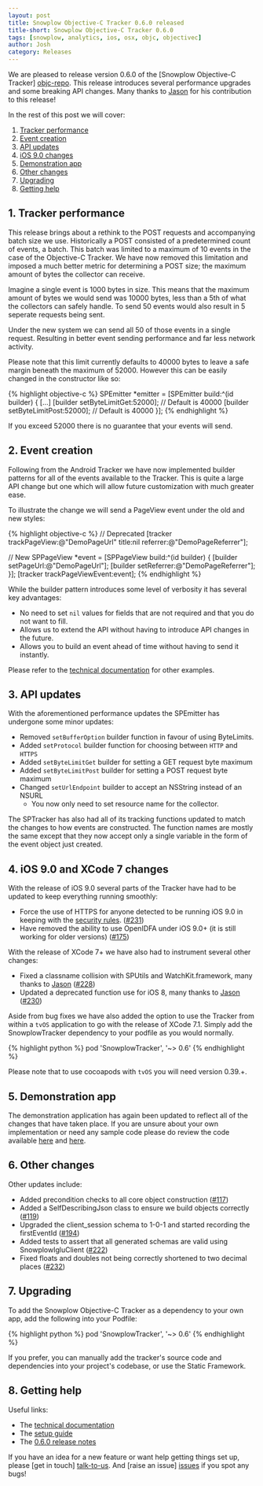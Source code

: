 ```yaml
---
layout: post
title: Snowplow Objective-C Tracker 0.6.0 released
title-short: Snowplow Objective-C Tracker 0.6.0
tags: [snowplow, analytics, ios, osx, objc, objectivec]
author: Josh
category: Releases
---
```


We are pleased to release version 0.6.0 of the [Snowplow Objective-C Tracker] [objc-repo].  This release introduces several performance upgrades and some breaking API changes. Many thanks to [Jason][iamjason] for his contribution to this release!

In the rest of this post we will cover:

1. [Tracker performance](/blog/2015/11/04/snowplow-objective-c-tracker-0.6.0-released/#tracker-performance)
2. [Event creation](/blog/2015/11/04/snowplow-objective-c-tracker-0.6.0-released/#event-creation)
3. [API updates](/blog/2015/11/04/snowplow-objective-c-tracker-0.6.0-released/#api-updates)
4. [iOS 9.0 changes](/blog/2015/11/04/snowplow-objective-c-tracker-0.6.0-released/#ios-9.0)
5. [Demonstration app](/blog/2015/11/04/snowplow-objective-c-tracker-0.6.0-released/#demo)
6. [Other changes](/blog/2015/11/04/snowplow-objective-c-tracker-0.6.0-released/#changes)
7. [Upgrading](/blog/2015/11/04/snowplow-objective-c-tracker-0.6.0-released/#upgrading)
8. [Getting help](/blog/2015/11/04/snowplow-objective-c-tracker-0.6.0-released/#help)

<!--more-->

<h2><a name="tracker-performance">1. Tracker performance</a></h2>

This release brings about a rethink to the POST requests and accompanying batch size we use.  Historically a POST consisted of a predetermined count of events, a batch.  This batch was limited to a maximum of 10 events in the case of the Objective-C Tracker.  We have now removed this limitation and imposed a much better metric for determining a POST size; the maximum amount of bytes the collector can receive.

Imagine a single event is 1000 bytes in size.  This means that the maximum amount of bytes we would send was 10000 bytes, less than a 5th of what the collectors can safely handle.  To send 50 events would also result in 5 seperate requests being sent.

Under the new system we can send all 50 of those events in a single request.  Resulting in better event sending performance and far less network activity.

Please note that this limit currently defaults to 40000 bytes to leave a safe margin beneath the maximum of 52000.  However this can be easily changed in the constructor like so:

{% highlight objective-c %}
SPEmitter *emitter = [SPEmitter build:^(id<SPEmitterBuilder> builder) {
        [...]
        [builder setByteLimitGet:52000]; // Default is 40000
        [builder setByteLimitPost:52000]; // Default is 40000
    }];
{% endhighlight %}

If you exceed 52000 there is no guarantee that your events will send.

<h2><a name="event-creation">2. Event creation</a></h2>

Following from the Android Tracker we have now implemented builder patterns for all of the events available to the Tracker.  This is quite a large API change but one which will allow future customization with much greater ease.

To illustrate the change we will send a PageView event under the old and new styles:

{% highlight objective-c %}
// Deprecated
[tracker trackPageView:@"DemoPageUrl" 
                 title:nil 
              referrer:@"DemoPageReferrer"];

// New
SPPageView *event = [SPPageView build:^(id<SPPageViewBuilder> builder) {
    [builder setPageUrl:@"DemoPageUrl"];
    [builder setReferrer:@"DemoPageReferrer"];
}];
[tracker trackPageViewEvent:event];
{% endhighlight %}

While the builder pattern introduces some level of verbosity it has several key advantages:

* No need to set `nil` values for fields that are not required and that you do not want to fill.
* Allows us to extend the API without having to introduce API changes in the future.
* Allows you to build an event ahead of time without having to send it instantly.

Please refer to the [technical documentation][tech-docs] for other examples.

<h2><a name="api-updates">3. API updates</a></h2>

With the aforementioned performance updates the SPEmitter has undergone some minor updates:

* Removed `setBufferOption` builder function in favour of using ByteLimits.
* Added `setProtocol` builder function for choosing between `HTTP` and `HTTPS`
* Added `setByteLimitGet` builder for setting a GET request byte maximum
* Added `setByteLimitPost` builder for setting a POST request byte maximum
* Changed `setUrlEndpoint` builder to accept an NSString instead of an NSURL
  - You now only need to set resource name for the collector.

The SPTracker has also had all of its tracking functions updated to match the changes to how events are constructed.  The function names are mostly the same except that they now accept only a single variable in the form of the event object just created.

<h2><a name="ios-9.0">4. iOS 9.0 and XCode 7 changes</a></h2>

With the release of iOS 9.0 several parts of the Tracker have had to be updated to keep everything running smoothly:

* Force the use of HTTPS for anyone detected to be running iOS 9.0 in keeping with the [security rules][9.0-release-notes]. ([#231][231])
* Have removed the ability to use OpenIDFA under iOS 9.0+ (it is still working for older versions) ([#175][175])

With the release of XCode 7+ we have also had to instrument several other changes:

* Fixed a classname collision with SPUtils and WatchKit.framework, many thanks to [Jason][iamjason] ([#228][228])
* Updated a deprecated function use for iOS 8, many thanks to [Jason][iamjason] ([#230][230])

Aside from bug fixes we have also added the option to use the Tracker from within a `tvOS` application to go with the release of XCode 7.1.  Simply add the SnowplowTracker dependency to your podfile as you would normally.

{% highlight python %}
pod 'SnowplowTracker', '~> 0.6'
{% endhighlight %}

Please note that to use cocoapods with `tvOS` you will need version 0.39.+.

<h2><a name="demo">5. Demonstration app</a></h2>

The demonstration application has again been updated to reflect all of the changes that have taken place.  If you are unsure about your own implementation or need any sample code please do review the code available [here][demo-code] and [here][demo-code-1].

<h2><a name="changes">6. Other changes</a></h2>

Other updates include:

* Added precondition checks to all core object construction ([#117][117])
* Added a SelfDescribingJson class to ensure we build objects correctly ([#119][119])
* Upgraded the client_session schema to 1-0-1 and started recording the firstEventId ([#194][194])
* Added tests to assert that all generated schemas are valid using SnowplowIgluClient ([#222][222])
* Fixed floats and doubles not being correctly shortened to two decimal places ([#232][232])

<h2><a name="upgrading">7. Upgrading</a></h2>

To add the Snowplow Objective-C Tracker as a dependency to your own app, add the following into your Podfile:

{% highlight python %}
pod 'SnowplowTracker', '~> 0.6'
{% endhighlight %}

If you prefer, you can manually add the tracker's source code and dependencies into your project's codebase, or use the Static Framework.

<h2><a name="help">8. Getting help</a></h2>

Useful links:

* The [technical documentation][tech-docs]
* The [setup guide][setup-guide]
* The [0.6.0 release notes][tracker-060]

If you have an idea for a new feature or want help getting things set up, please [get in touch] [talk-to-us]. And [raise an issue] [issues] if you spot any bugs!

[objc-repo]: https://github.com/snowplow/snowplow-objc-tracker
[tech-docs]: https://github.com/snowplow/snowplow/wiki/iOS-Tracker
[setup-guide]: https://github.com/snowplow/snowplow/wiki/iOS-Tracker-Setup
[tracker-060]: https://github.com/snowplow/snowplow-objc-tracker/releases/tag/0.6.0
[194]: https://github.com/snowplow/snowplow-objc-tracker/issues/194
[119]: https://github.com/snowplow/snowplow-objc-tracker/issues/119
[117]: https://github.com/snowplow/snowplow-objc-tracker/issues/117
[175]: https://github.com/snowplow/snowplow-objc-tracker/issues/175
[231]: https://github.com/snowplow/snowplow-objc-tracker/issues/231
[228]: https://github.com/snowplow/snowplow-objc-tracker/issues/228
[230]: https://github.com/snowplow/snowplow-objc-tracker/issues/230
[222]: https://github.com/snowplow/snowplow-objc-tracker/issues/222
[232]: https://github.com/snowplow/snowplow-objc-tracker/issues/232
[iamjason]: https://github.com/iamjason
[demo-code]: https://github.com/snowplow/snowplow-objc-tracker/blob/master/SnowplowDemo/SnowplowDemo/DemoUtils.m
[demo-code-1]: https://github.com/snowplow/snowplow-objc-tracker/blob/master/SnowplowDemo/SnowplowDemo/ViewController.m
[9.0-release-notes]: https://developer.apple.com/library/prerelease/ios/releasenotes/General/WhatsNewIniOS/Articles/iOS9.html
[lib-dl]: http://dl.bintray.com/snowplow/snowplow-generic/snowplow_objc_tracker_0.6.0.zip
[talk-to-us]: https://github.com/snowplow/snowplow/wiki/Talk-to-us
[issues]: https://github.com/snowplow/snowplow/issues
